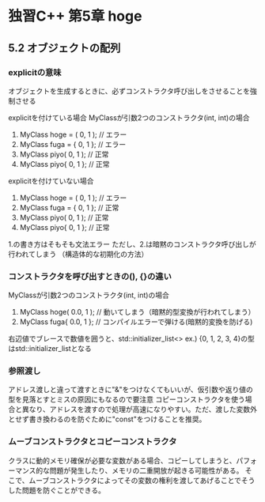 # 独習C++ 第5章 hoge

## 5.2 オブジェクトの配列
### explicitの意味
オブジェクトを生成するときに、必ずコンストラクタ呼び出しをさせることを強制させる

explicitを付けている場合
MyClassが引数2つのコンストラクタ(int, int)の場合
1. MyClass hoge = ( 0, 1 ); // エラー
2. MyClass fuga = { 0, 1 }; // エラー
3. MyClass piyo( 0, 1 );    // 正常
4. MyClass piyo{ 0, 1 };    // 正常

explicitを付けていない場合
1. MyClass hoge = ( 0, 1 ); // エラー
2. MyClass fuga = { 0, 1 }; // 正常
3. MyClass piyo( 0, 1 );    // 正常
4. MyClass piyo{ 0, 1 };    // 正常

1.の書き方はそもそも文法エラー
ただし、2.は暗黙のコンストラクタ呼び出しが行われてしまう
（構造体的な初期化の方法）

### コンストラクタを呼び出すときの(), {}の違い
MyClassが引数2つのコンストラクタ(int, int)の場合
1. MyClass hoge( 0.0, 1 );  // 動いてしまう（暗黙的型変換が行われてしまう）
2. MyClass fuga{ 0.0, 1 };  // コンパイルエラーで弾ける(暗黙的変換を防げる)

右辺値でブレースで数値を囲うと、std::initializer_list<>
ex.) {0, 1, 2, 3, 4}の型はstd::initializer_list<int>となる


### 参照渡し
アドレス渡しと違って渡すときに"&"をつけなくてもいいが、仮引数や返り値の型を見落とすとミスの原因にもなるので要注意
コピーコンストラクタを使う場合と異なり、アドレスを渡すので処理が高速になりやすい。ただ、渡した変数外とせず書き換わるのを防ぐために"const"をつけることを推奨。

### ムーブコンストラクタとコピーコンストラクタ
クラスに動的メモリ確保が必要な変数がある場合、コピーしてしまうと、パフォーマンス的な問題が発生したり、メモリの二重開放が起きる可能性がある。
そこで、ムーブコンストラクタによってその変数の権利を渡してあげることでそうした問題を防ぐことができる。


